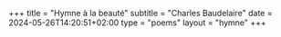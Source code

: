 +++
title = "Hymne à la beauté"
subtitle = "Charles Baudelaire"
date = 2024-05-26T14:20:51+02:00
type = "poems"
layout = "hymne"
+++
